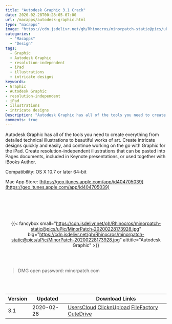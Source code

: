 ```yaml
---
title: "Autodesk Graphic 3.1 Crack"
date: 2020-02-28T00:28:05-07:00
url: /macapps/autodesk-graphic.html
type: "macapps"
image: "https://cdn.jsdelivr.net/gh/Rhinocros/minorpatch-static@pics/uPic/Z7V0v1.png"
categories:
  - "Macapps"
  - "Design"
tags:
  - Graphic
  - Autodesk Graphic
  - resolution-independent
  - iPad
  - illustrations
  - intricate designs
keywords:
- Graphic
- Autodesk Graphic
- resolution-independent
- iPad
- illustrations
- intricate designs
Description: "Autodesk Graphic has all of the tools you need to create everything from detailed technical illustrations to beautiful works of art"
comments: true
---
```


Autodesk Graphic has all of the tools you need to create everything from detailed technical illustrations to beautiful works of art. Create intricate designs quickly and easily, and continue working on the go with Graphic for the iPad. Create resolution-independent illustrations that can be pasted into Pages documents, included in Keynote presentations, or used together with iBooks Author.

Compatibility: OS X 10.7 or later 64-bit

Mac App Store: [https://geo.itunes.apple.com/app/id404705039](https://geo.itunes.apple.com/app/id404705039)

<br/>
<br/>
<script async src="https://pagead2.googlesyndication.com/pagead/js/adsbygoogle.js"></script>
<ins class="adsbygoogle"
     style="display:block; text-align:center;"
     data-ad-layout="in-article"
     data-ad-format="fluid"
     data-ad-client="ca-pub-8746275014476192"
     data-ad-slot="5144997159"></ins>
<script>
     (adsbygoogle = window.adsbygoogle || []).push({});
</script>
<br/>
<br/>


<center>

{{< fancybox small="https://cdn.jsdelivr.net/gh/Rhinocros/minorpatch-static@pics/uPic/MinorPatch-20200228173928.jpg" big="https://cdn.jsdelivr.net/gh/Rhinocros/minorpatch-static@pics/uPic/MinorPatch-20200228173928.jpg" alttitle="Autodesk Graphic" >}}

</center>

<br/>
<br/>


> DMG open password: minorpatch.com

<br/>

<br/>
<div id="history_version" class="history_version">

| Version | Updated | Download Links |
| ---- | ---- | ---- |
| 3.1 | 2020-02-28 | [UsersCloud](https://ouo.io/bA63pi)   [ClicknUpload](https://ouo.io/jC3Auw)   [FileFactory](https://ouo.io/0o3yS4)   [CuteDrive](https://ouo.io/PFuLDbn) |

</div>
